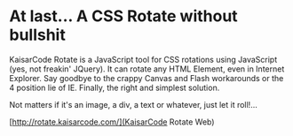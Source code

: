 At last... A CSS Rotate without bullshit
======

KaisarCode Rotate is a JavaScript tool for CSS rotations using JavaScript (yes, not freakin' JQuery).
It can rotate any HTML Element, even in Internet Explorer. Say goodbye to the crappy Canvas and Flash workarounds or the 4 position lie of IE. Finally, the right and simplest solution.

Not matters if it's an image, a div, a text or whatever, just let it roll!...


[http://rotate.kaisarcode.com/](KaisarCode Rotate Web)

